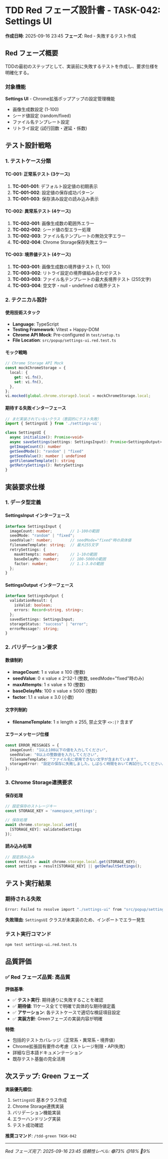 # TDD Red フェーズ設計書 - TASK-042: Settings UI

**作成日時**: 2025-09-16 23:45
**フェーズ**: Red - 失敗するテスト作成

## Red フェーズ概要

TDDの最初のステップとして、実装前に失敗するテストを作成し、要求仕様を明確化する。

### 対象機能
**Settings UI** - Chrome拡張ポップアップの設定管理機能
- 画像生成数設定 (1-100)
- シード値設定 (random/fixed)
- ファイル名テンプレート設定
- リトライ設定 (試行回数・遅延・係数)

## テスト設計戦略

### 1. テストケース分類

#### TC-001: 正常系テスト (3ケース)
1. **TC-001-001**: デフォルト設定値の初期表示
2. **TC-001-002**: 設定値の保存成功パターン
3. **TC-001-003**: 保存済み設定の読み込み表示

#### TC-002: 異常系テスト (4ケース)
1. **TC-002-001**: 画像生成数の範囲外エラー
2. **TC-002-002**: シード値の型エラー処理
3. **TC-002-003**: ファイル名テンプレートの無効文字エラー
4. **TC-002-004**: Chrome Storage保存失敗エラー

#### TC-003: 境界値テスト (4ケース)
1. **TC-003-001**: 画像生成数の境界値テスト (1, 100)
2. **TC-003-002**: リトライ設定の境界値組み合わせテスト
3. **TC-003-003**: ファイル名テンプレートの最大長境界テスト (255文字)
4. **TC-003-004**: 空文字・null・undefined の境界テスト

### 2. テクニカル設計

#### 使用技術スタック
- **Language**: TypeScript
- **Testing Framework**: Vitest + Happy-DOM
- **Chrome API Mock**: Pre-configured in `test/setup.ts`
- **File Location**: `src/popup/settings-ui.red.test.ts`

#### モック戦略
```typescript
// Chrome Storage API Mock
const mockChromeStorage = {
  local: {
    get: vi.fn(),
    set: vi.fn(),
  },
};
vi.mocked(global.chrome.storage).local = mockChromeStorage.local;
```

#### 期待する失敗インターフェース
```typescript
// まだ実装されていないクラス（意図的にテスト失敗）
import { SettingsUI } from './settings-ui';

class SettingsUI {
  async initialize(): Promise<void>
  async saveSettings(settings: SettingsInput): Promise<SettingsOutput>
  getImageCount(): number
  getSeedMode(): "random" | "fixed"
  getSeedValue(): number | undefined
  getFilenameTemplate(): string
  getRetrySettings(): RetrySettings
}
```

## 実装要求仕様

### 1. データ型定義

#### SettingsInput インターフェース
```typescript
interface SettingsInput {
  imageCount: number;        // 1-100の範囲
  seedMode: "random" | "fixed";
  seedValue?: number;        // seedMode="fixed"時の具体値
  filenameTemplate: string;  // 最大255文字
  retrySettings: {
    maxAttempts: number;     // 1-10の範囲
    baseDelayMs: number;     // 100-5000の範囲
    factor: number;          // 1.1-3.0の範囲
  };
}
```

#### SettingsOutput インターフェース
```typescript
interface SettingsOutput {
  validationResult: {
    isValid: boolean;
    errors: Record<string, string>;
  };
  savedSettings: SettingsInput;
  storageStatus: "success" | "error";
  errorMessage?: string;
}
```

### 2. バリデーション要求

#### 数値制約
- **imageCount**: 1 ≤ value ≤ 100 (整数)
- **seedValue**: 0 ≤ value ≤ 2^32-1 (整数, seedMode="fixed"時のみ)
- **maxAttempts**: 1 ≤ value ≤ 10 (整数)
- **baseDelayMs**: 100 ≤ value ≤ 5000 (整数)
- **factor**: 1.1 ≤ value ≤ 3.0 (小数)

#### 文字列制約
- **filenameTemplate**: 1 ≤ length ≤ 255, 禁止文字 `<>:|?` 含まず

#### エラーメッセージ仕様
```typescript
const ERROR_MESSAGES = {
  imageCount: "1以上100以下の値を入力してください",
  seedValue: "0以上の整数値を入力してください",
  filenameTemplate: "ファイル名に使用できない文字が含まれています",
  storageError: "設定の保存に失敗しました。しばらく時間をおいて再試行してください。"
};
```

### 3. Chrome Storage連携要求

#### 保存処理
```typescript
// 設定保存のストレージキー
const STORAGE_KEY = 'namespace_settings';

// 保存処理
await chrome.storage.local.set({
  [STORAGE_KEY]: validatedSettings
});
```

#### 読み込み処理
```typescript
// 設定読み込み
const result = await chrome.storage.local.get(STORAGE_KEY);
const settings = result[STORAGE_KEY] || getDefaultSettings();
```

## テスト実行結果

### 期待される失敗
```bash
Error: Failed to resolve import "./settings-ui" from "src/popup/settings-ui.red.test.ts". Does the file exist?
```

**失敗理由**: `SettingsUI` クラスが未実装のため、インポートでエラー発生

### テスト実行コマンド
```bash
npm test settings-ui.red.test.ts
```

## 品質評価

### ✅ Red フェーズ品質: 高品質

**評価基準**:
- ✅ **テスト実行**: 期待通りに失敗することを確認
- ✅ **期待値**: 11ケース全てで明確で具体的な期待値定義
- ✅ **アサーション**: 各テストケースで適切な検証項目設定
- ✅ **実装方針**: Greenフェーズの実装内容が明確

**特徴**:
- 包括的テストカバレッジ（正常系・異常系・境界値）
- Chrome拡張固有要件の考慮（ストレージ制限・API失敗）
- 詳細な日本語ドキュメンテーション
- 既存テスト基盤の完全活用

## 次ステップ: Green フェーズ

**実装優先順位**:
1. `SettingsUI` 基本クラス作成
2. Chrome Storage連携実装
3. バリデーション機能実装
4. エラーハンドリング実装
5. テスト成功確認

**推奨コマンド**: `/tdd-green TASK-042`

---

*Red フェーズ完了: 2025-09-16 23:45*
*信頼性レベル: 🟢73% 🟡18% 🔴9%*